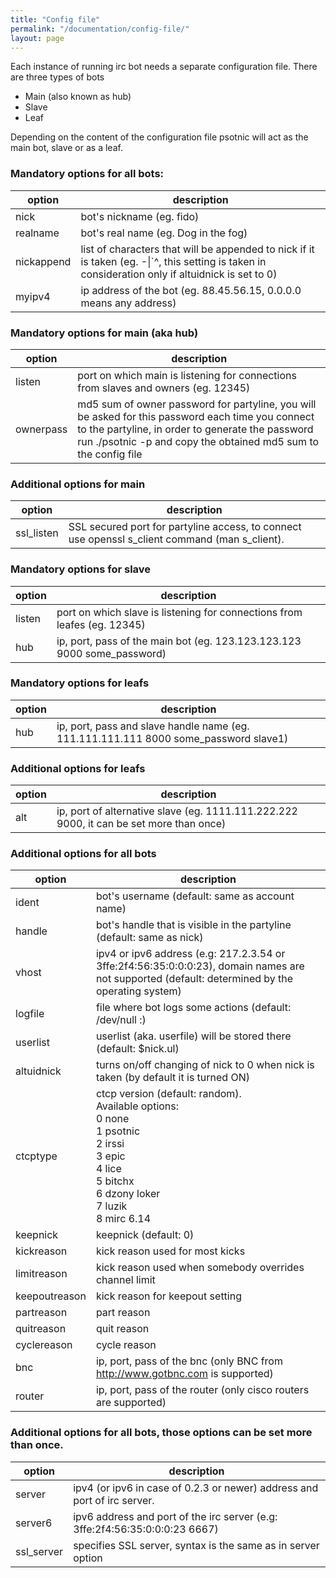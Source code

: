 ```yaml
---
title: "Config file"
permalink: "/documentation/config-file/"
layout: page
---
```

Each instance of running irc bot needs a separate configuration file. There are three types of bots

* Main (also known as hub)
* Slave
* Leaf

Depending on the content of the configuration file psotnic will act as the main bot, slave or as a leaf.

### Mandatory options for all bots:

|option|description|
|------|-----------|
|nick  |	bot's nickname (eg. fido)|
|realname|	bot's real name (eg. Dog in the fog)|
|nickappend|	list of characters that will be appended to nick if it is taken (eg. -\|`^, this setting is taken in consideration only if altuidnick is set to 0)|
|myipv4|	ip address of the bot (eg. 88.45.56.15, 0.0.0.0 means any address)|

### Mandatory options for main (aka hub)

|option|description|
|------|-----------|
|listen|port on which main is listening for connections from slaves and owners (eg. 12345)|
|ownerpass|	md5 sum of owner password for partyline, you will be asked for this password each time you connect to the partyline, in order to generate the password run ./psotnic -p and copy the obtained md5 sum to the config file|

### Additional options for main

|option|description|
|------|-----------|
|ssl_listen|	SSL secured port for partyline access, to connect use openssl s_client command (man s_client).|

### Mandatory options for slave

|option|description|
|------|-----------|
|listen|	port on which slave is listening for connections from leafes (eg. 12345)|
|hub|	ip, port, pass of the main bot (eg. 123.123.123.123 9000 some_password)|

### Mandatory options for leafs

|option|description|
|------|-----------|
|hub	|ip, port, pass and slave handle name (eg. 111.111.111.111 8000 some_password slave1)|

### Additional options for leafs

|option|description|
|------|-----------|
|alt	|ip, port of alternative slave (eg. 1111.111.222.222 9000, it can be set more than once)|

### Additional options for all bots

|option|description|
|------|-----------|
|ident |bot's username (default: same as account name)
|handle|bot's handle that is visible in the partyline (default: same as nick)
|vhost |ipv4 or ipv6 address (e.g: 217.2.3.54 or 3ffe:2f4:56:35:0:0:0:23), domain names are not supported (default: determined by the operating system)|
|logfile|	file where bot logs some actions (default: /dev/null :)|
|userlist|	userlist (aka. userfile) will be stored there (default: $nick.ul)                                                                                                |
|altuidnick|	turns on/off changing of nick to 0 when nick is taken (by default it is turned ON)|
|ctcptype|ctcp version (default: random).<br>Available options:<br>0 none<br>1 psotnic<br>2 irssi<br>3 epic<br>4 lice<br>5 bitchx<br>6 dzony loker<br>7 luzik<br>8 mirc 6.14|
|keepnick|	keepnick (default: 0)|
|kickreason|	kick reason used for most kicks|
|limitreason	|kick reason used when somebody overrides channel limit|
|keepoutreason|	kick reason for keepout setting|
|partreason	|part reason|
|quitreason	|quit reason|
|cyclereason	|cycle reason|
|bnc	|ip, port, pass of the bnc (only BNC from http://www.gotbnc.com is supported)|
|router|	ip, port, pass of the router (only cisco routers are supported)|

### Additional options for all bots, those options can be set more than once.

|option|description|
|------|------------|
|server|ipv4 (or ipv6 in case of 0.2.3 or newer) address and port of irc server.| Additionally you can add a password, if this is necessary to connect. (eg. 218.234.456.123 6667 password)|
|server6 |ipv6 address and port of the irc server (e.g: 3ffe:2f4:56:35:0:0:0:23 6667)| (this option has been removed in 0.2.3 version)|
|ssl_server|specifies SSL server, syntax is the same as in server option|
